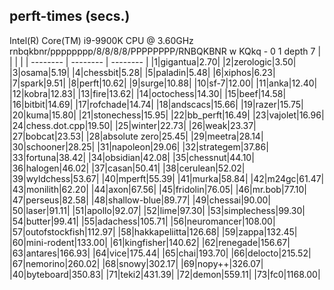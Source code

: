 ## perft-times (secs.)
Intel(R) Core(TM) i9-9900K CPU @ 3.60GHz
rnbqkbnr/pppppppp/8/8/8/8/PPPPPPPP/RNBQKBNR w KQkq - 0 1 
depth 7
|          |          |          | 
| -------- | -------- | -------- | 
|1|gigantua|2.70|
|2|zerologic|3.50|
|3|osama|5.19|
|4|chessbit|5.28|
|5|paladin|5.48|
|6|xiphos|6.23|
|7|spark|9.51|
|8|perft|10.62|
|9|surge|10.88|
|10|sf-7|12.00|
|11|anka|12.40|
|12|kobra|12.83|
|13|fire|13.62|
|14|octochess|14.30|
|15|beef|14.58|
|16|bitbit|14.69|
|17|rofchade|14.74|
|18|andscacs|15.66|
|19|razer|15.75|
|20|kuma|15.80|
|21|stonechess|15.95|
|22|bb_perft|16.49|
|23|vajolet|16.96|
|24|chess.dot.cpp|19.50|
|25|winter|22.73|
|26|weak|23.37|
|27|bobcat|23.53|
|28|absolute zero|25.45|
|29|meetra|28.14|
|30|schooner|28.25|
|31|napoleon|29.06|
|32|strategem|37.86|
|33|fortuna|38.42|
|34|obsidian|42.08|
|35|chessnut|44.10|
|36|halogen|46.02|
|37|casan|50.41|
|38|cerulean|52.02|
|39|wyldchess|53.67|
|40|mperft|55.39|
|41|murka|58.84|
|42|m24gc|61.47|
|43|monilith|62.20|
|44|axon|67.56|
|45|fridolin|76.05|
|46|mr.bob|77.10|
|47|perseus|82.58|
|48|shallow-blue|89.77|
|49|chessai|90.00|
|50|laser|91.11|
|51|apollo|92.07|
|52|lime|97.30|
|53|simplechess|99.30|
|54|butter|99.41|
|55|adachess|105.71|
|56|neuromancer|108.00|
|57|outofstockfish|112.97|
|58|hakkapeliitta|126.68|
|59|zappa|132.45|
|60|mini-rodent|133.00|
|61|kingfisher|140.62|
|62|renegade|156.67|
|63|antares|166.93|
|64|vice|175.44|
|65|chai|193.70|
|66|delocto|215.52|
|67|nemorino|260.02|
|68|snowy|302.17|
|69|nopy++|326.07|
|40|byteboard|350.83|
|71|teki2|431.39|
|72|demon|559.11|
|73|fc0|1168.00|
